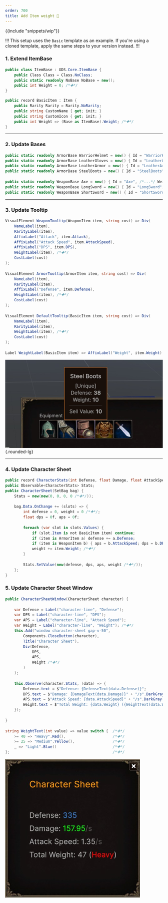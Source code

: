 ```yaml
---
order: 700
title: Add Item weight 🚧
---
```


{{include "snippets/wip"}}

!!!
This setup uses the `Basic` template as an example. If you're using a cloned template, apply the same steps to your version instead.
!!!

### 1. Extend ItemBase

```cs #4 ItemBase.cs
public class ItemBase : GDS.Core.ItemBase {
    public Class Class = Class.NoClass;
    public static readonly NoBase NoBase = new();
    public int Weight = 0; /*✚*/
}
```

```cs #5 Item.cs
public record BasicItem : Item {
    public Rarity Rarity = Rarity.NoRarity;
    public string CustomName { get; init; }
    public string CustomIcon { get; init; }
    public int Weight => (Base as ItemBase).Weight; /*✚*/
}
```

---
### 2. Update Bases

```cs # Bases.cs
public static readonly ArmorBase WarriorHelmet = new() { Id = "WarriorHelmet", /*...*/ Weight = 10 /*✚*/};
public static readonly ArmorBase LeatherGloves = new() { Id = "LeatherGloves", /*...*/ Weight = 8 /*✚*/};
public static readonly ArmorBase LeatherArmor = new() { Id = "LeatherArmor", /*...*/ Weight = 7 /*✚*/};
public static readonly ArmorBase SteelBoots = new() { Id = "SteelBoots", /*...*/ Weight = 10 /*✚*/};

public static readonly WeaponBase Axe = new() { Id = "Axe", /*...*/ Weight = 13 /*✚*/};
public static readonly WeaponBase LongSword = new() { Id = "LongSword", /*...*/ Weight = 12 /*✚*/};
public static readonly WeaponBase ShortSword = new() { Id = "ShortSword", /*...*/ Weight = 11 /*✚*/};
```

---
### 3. Update Tooltip

```cs #7,15,22,26 Tooltip.cs
VisualElement WeaponTooltip(WeaponItem item, string cost) => Div(
    NameLabel(item),
    RarityLabel(item),
    AffixLabel("Attack", item.Attack),
    AffixLabel("Attack Speed", item.AttackSpeed),
    AffixLabel("DPS", item.DPS),
    WeightLabel(item), /*✚*/
    CostLabel(cost)
);

VisualElement ArmorTooltip(ArmorItem item, string cost) => Div(
    NameLabel(item),
    RarityLabel(item),
    AffixLabel("Defense", item.Defense),
    WeightLabel(item), /*✚*/
    CostLabel(cost)
);

VisualElement DefaultTooltip(BasicItem item, string cost) => Div(
    NameLabel(item),
    RarityLabel(item),
    WeightLabel(item), /*✚*/
    CostLabel(cost)
);

Label WeightLabel(BasicItem item) => AffixLabel("Weight", item.Weight).SetVisible(item.Weight > 0); /*✚*/
```

![The **Weight** should show up in the **Tooltip**](/static/images/tutorials/add-weight-tooltip.jpg){.rounded-lg}


---

### 4. Update Character Sheet
```cs #1,4,7,14,17 CharacterSheet.cs
public record CharacterStats(int Defense, float Damage, float AttackSpeed, int Weight /*✚*/);
public Observable<CharacterStats> Stats;
public CharacterSheet(SetBag bag) {
    Stats = new(new(0, 0, 0, 0 /*✚*/));

    bag.Data.OnChange += (slots) => {
        int defense = 0, weight = 0 /*✚*/;
        float dps = 0f, aps = 0f;

        foreach (var slot in slots.Values) {
            if (slot.Item is not BasicItem item) continue;
            if (item is ArmorItem a) defense += a.Defense;
            if (item is WeaponItem b) { aps = b.AttackSpeed; dps = b.DPS; }
            weight += item.Weight; /*✚*/
        }

        Stats.SetValue(new(defense, dps, aps, weight /*✚*/));
    };
}
```

### 5. Update Character Sheet Window
```cs #6,13,21,26-30 CharacterSheetWindow.cs 
public CharacterSheetWindow(CharacterSheet character) {

    var Defense = Label("character-line", "Defense");
    var DPS = Label("character-line", "DPS");
    var APS = Label("character-line", "Attack Speed");
    var Weight = Label("character-line", "Weight"); /*✚*/
    this.Add("window character-sheet gap-v-50",
        Components.CloseButton(character),
        Title("Character Sheet"),
        Div(Defense,
            DPS,
            APS,
            Weight /*✚*/
        )
    );

    this.Observe(character.Stats, (data) => {
        Defense.text = $"Defense: {DefenseText(data.Defense)}";
        DPS.text = $"Damage: {DamageText(data.Damage)}" + "/s".DarkGray();
        APS.text = $"Attack Speed: {data.AttackSpeed}" + "/s".DarkGray();
        Weight.text = $"Total Weight: {data.Weight} ({WeightText(data.Weight)})"; /*✚*/
    });

}

string WeightText(int value) => value switch {  /*✚*/
    >= 40 => "Heavy".Red(),                     /*✚*/
    >= 25 => "Medium".Yellow(),                 /*✚*/
    _ => "Light".Blue()                         /*✚*/
};                                              /*✚*/
```
![The **Total Weight** should show up in the **Character Sheet**](/static/images/tutorials/add-weight-char-sheet.jpg)